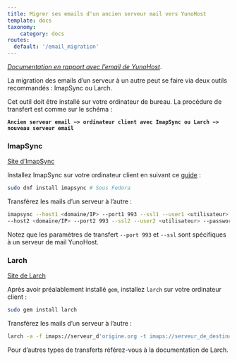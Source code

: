 ```yaml
---
title: Migrer ses emails d'un ancien serveur mail vers YunoHost
template: docs
taxonomy:
    category: docs
routes:
  default: '/email_migration'
---
```


*[Documentation en rapport avec l’email de YunoHost](/administer/admin_guide/email)*.

La migration des emails d’un serveur à un autre peut se faire via deux outils recommandés : ImapSync ou Larch.

Cet outil doit être installé sur votre ordinateur de bureau. La procédure de transfert est comme sur le schéma :

**`Ancien serveur email −> ordinateur client avec ImapSync ou Larch −> nouveau serveur email`**

### ImapSync

[Site d’ImapSync](http://imapsync.lamiral.info/)

Installez ImapSync sur votre ordinateur client en suivant ce [guide](http://imapsync.lamiral.info/INSTALL) :

```bash
sudo dnf install imapsync # Sous Fedora
```

Transférez les mails d’un serveur à l’autre :

```bash
imapsync --host1 <domaine/IP> --port1 993 --ssl1 --user1 <utilisateur> --password1 <mdp> \
--host2 <domaine/IP> --port2 993 --ssl2 --user2 <utilisateur> --password2 <mot de passe>
```

Notez que les paramètres de transfert `--port 993` et `--ssl` sont spécifiques à un serveur de mail YunoHost.

### Larch

[Site de Larch](https://github.com/rgrove/larch/)

Après avoir préalablement installé `gem`, installez `larch` sur votre ordinateur client :

```bash
sudo gem install larch
```

Transférez les mails d’un serveur à l’autre :

```bash
larch -a -f imaps://serveur_d'origine.org -t imaps://serveur_de_destination.org
```

Pour d’autres types de transferts référez-vous à la documentation de Larch.
